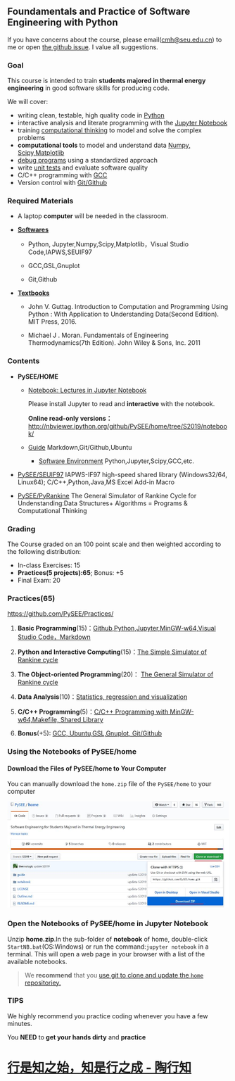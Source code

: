 
## Foundamentals and Practice of Software Engineering with Python

If you have concerns about the course, please email(cmh@seu.edu.cn) to me or open [the github issue](https://github.com/PySEE/home/issues). I value all suggestions.
 
### Goal

This course is intended to train **students majored in thermal energy engineering** in good software skills for producing code.

We will cover: 

* writing clean, testable, high quality code in [Python](https://www.python.org/)
* interactive analysis and literate programming with the [Jupyter Notebook](https://jupyter.org)
* training [computational thinking](https://en.wikipedia.org/wiki/Computational_thinking) to model and solve the complex problems
* **computational tools** to model and understand data [Numpy, Scipy,Matplotlib](https://www.scipy.org/)
* [debug programs](https://en.wikipedia.org/wiki/Debugging) using a standardized approach
* write [unit tests](https://en.wikipedia.org/wiki/Unit_testing) and evaluate software quality
* C/C++ programming with [GCC](https://gcc.gnu.org/)
* Version control with [Git/Github](https://git-scm.com/) 

### Required Materials

* A laptop **computer** will be needed in the classroom.

* **[Softwares](./guide/BuildingSoftwareEnvironment.md)**

   * Python, Jupyter,Numpy,Scipy,Matplotlib，Visual Studio Code,IAPWS,SEUIF97
   
   * GCC,GSL,Gnuplot
   
   * Git,Github
 
* **[Textbooks](./References.md)**

   * John V. Guttag. Introduction to Computation and Programming Using Python : With Application to Understanding Data(Second Edition). MIT Press, 2016.
  
   * Michael J . Moran. Fundamentals of Engineering Thermodynamics(7th Edition). John Wiley & Sons, Inc. 2011

### Contents

* **PySEE/HOME**
   
   * [Notebook: Lectures in Jupyter Notebook](./notebook)

     Please install Jupyter to read and **interactive** with the notebook.

     **Online read-only versions：**    http://nbviewer.ipython.org/github/PySEE/home/tree/S2019/notebook/

  * [Guide](./guide) Markdown,Git/Github,Ubuntu

    * [Software Environment](./guide/BuildingSoftwareEnvironment.md) Python,Jupyter,Scipy,GCC,etc.

* [PySEE/SEUIF97](https://github.com/PySEE/SEUIF97) IAPWS-IF97 high-speed shared library (Windows32/64, Linux64); C/C++,Python,Java,MS Excel Add-in Macro 

* [PySEE/PyRankine](https://github.com/PySEE/PyRankine) The General Simulator of Rankine Cycle for Undenstanding:Data Structures+ Algorithms = Programs & Computational Thinking 

### Grading

The Course graded on an 100 point scale and then weighted according to the following distribution:

  * In-class Exercises: 15
  * **Practices(5 projects):65**; Bonus: +5
  * Final Exam: 20
  
### Practices(65)
    
https://github.com/PySEE/Practices/

  1. **Basic Programming**(15)：[Github,Python,Jupyter,MinGW-w64,Visual Studio Code，Markdown](https://github.com/PySEE/Practices/tree/S2019/P1)

  2. **Python and Interactive Computing**(15)：[The Simple Simulator of Rankine cycle](https://github.com/PySEE/Practices/tree/S2019/P2)
   
  3. **The Object-oriented Programming**(20)： [The General Simulator of Rankine cycle](https://github.com/PySEE/Practices/tree/S2019/P3)  
  
  4. **Data Analysis**(10)：[Statistics, regression and visualization](https://github.com/PySEE/Practices/tree/S2019/P4)

  5. **C/C++ Programming**(5)：[C/C++ Programming with MinGW-w64,Makefile, Shared Library](https://github.com/PySEE/Practices/tree/S2019/P5)

  6. **Bonus**(+5): [GCC, Ubuntu,GSL,Gnuplot, Git/Github](https://github.com/PySEE/Practices/tree/S2019/Bonus) 

### Using the Notebooks of PySEE/home 

#### Download the Files of  PySEE/home to Your Computer 

You can manually download the `home.zip` file of the `PySEE/home` to your computer

![download](./guide/img/downloadhome.jpg)

### Open the Notebooks of PySEE/home in Jupyter Notebook

Unzip **home.zip**.In the sub-folder of **notebook** of home, double-click `StartNB.bat`(OS:Windows) or run the command:`jupyter notebook` in a terminal. This will open a web page in your browser with a list of the available notebooks.

>We **recommend** that you [use git to clone and update the `home` repositoriey.](./guide/BuildingSoftwareEnvironment.md#e-using-git)

### TIPS

We highly recommend you practice coding whenever you have a few minutes.

You **NEED** to **get your hands dirty** and **practice**

# [行是知之始，知是行之成 - 陶行知](http://yuedu.163.com/source/2963f558d8cc47dda31faa19c4e776e9_4)


